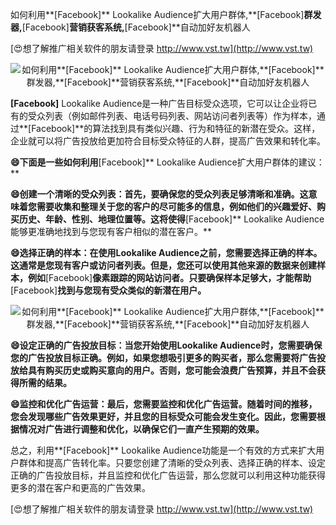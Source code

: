 如何利用**[Facebook]** Lookalike Audience扩大用户群体,**[Facebook]**群发器,**[Facebook]**营销获客系统,**[Facebook]**自动加好友机器人

[😍想了解推广相关软件的朋友请登录 http://www.vst.tw](http://www.vst.tw)

 <center><img src="https://vst.tw/MP4/tuiguang/png/1.png" alt="如何利用**[Facebook]** Lookalike Audience扩大用户群体,**[Facebook]**群发器,**[Facebook]**营销获客系统,**[Facebook]**自动加好友机器人"></center>

**[Facebook]** Lookalike Audience是一种广告目标受众选项，它可以让企业将已有的受众列表（例如邮件列表、电话号码列表、网站访问者列表等）作为样本，通过**[Facebook]**的算法找到具有类似兴趣、行为和特征的新潜在受众。这样，企业就可以将广告投放给更加符合目标受众特征的人群，提高广告效果和转化率。

**😄下面是一些如何利用**[Facebook]** Lookalike Audience扩大用户群体的建议：**

**😄创建一个清晰的受众列表：首先，要确保您的受众列表足够清晰和准确。这意味着您需要收集和整理关于您的客户的尽可能多的信息，例如他们的兴趣爱好、购买历史、年龄、性别、地理位置等。这将使得**[Facebook]** Lookalike Audience能够更准确地找到与您现有客户相似的潜在客户。**

**😄选择正确的样本：在使用Lookalike Audience之前，您需要选择正确的样本。这通常是您现有客户或访问者列表。但是，您还可以使用其他来源的数据来创建样本，例如**[Facebook]**像素跟踪的网站访问者。只要确保样本足够大，才能帮助**[Facebook]**找到与您现有受众类似的新潜在用户。**

 <center><img src="https://vst.tw/MP4/tuiguang/png/7.png" alt="如何利用**[Facebook]** Lookalike Audience扩大用户群体,**[Facebook]**群发器,**[Facebook]**营销获客系统,**[Facebook]**自动加好友机器人"></center>

**😄设定正确的广告投放目标：当您开始使用Lookalike Audience时，您需要确保您的广告投放目标正确。例如，如果您想吸引更多的购买者，那么您需要将广告投放给具有购买历史或购买意向的用户。否则，您可能会浪费广告预算，并且不会获得所需的结果。**

**😄监控和优化广告运营：最后，您需要监控和优化广告运营。随着时间的推移，您会发现哪些广告效果更好，并且您的目标受众可能会发生变化。因此，您需要根据情况对广告进行调整和优化，以确保它们一直产生预期的效果。**

总之，利用**[Facebook]** Lookalike Audience功能是一个有效的方式来扩大用户群体和提高广告转化率。只要您创建了清晰的受众列表、选择正确的样本、设定正确的广告投放目标，并且监控和优化广告运营，那么您就可以利用这种功能获得更多的潜在客户和更高的广告效果。

[😍想了解推广相关软件的朋友请登录 http://www.vst.tw](http://www.vst.tw)




